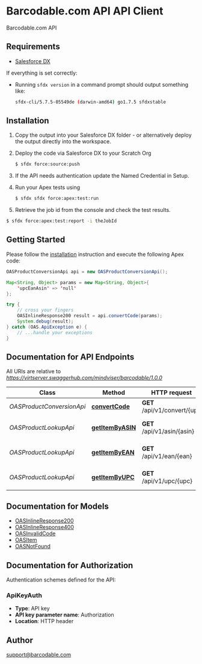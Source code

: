 # Barcodable.com API API Client

Barcodable.com API

## Requirements

- [Salesforce DX](https://www.salesforce.com/products/platform/products/salesforce-dx/)


If everything is set correctly:

- Running `sfdx version` in a command prompt should output something like:

  ```bash
  sfdx-cli/5.7.5-05549de (darwin-amd64) go1.7.5 sfdxstable
  ```


## Installation

1. Copy the output into your Salesforce DX folder - or alternatively deploy the output directly into the workspace.
2. Deploy the code via Salesforce DX to your Scratch Org

   ```bash
   $ sfdx force:source:push
   ```
3. If the API needs authentication update the Named Credential in Setup.
4. Run your Apex tests using

    ```bash
    $ sfdx sfdx force:apex:test:run
    ```
5. Retrieve the job id from the console and check the test results.

  ```bash
  $ sfdx force:apex:test:report -i theJobId
  ```


## Getting Started

Please follow the [installation](#installation) instruction and execute the following Apex code:

```java
OASProductConversionApi api = new OASProductConversionApi();

Map<String, Object> params = new Map<String, Object>{
    'upcEanAsin' => 'null'
};

try {
    // cross your fingers
    OASInlineResponse200 result = api.convertCode(params);
    System.debug(result);
} catch (OAS.ApiException e) {
    // ...handle your exceptions
}
```

## Documentation for API Endpoints

All URIs are relative to *https://virtserver.swaggerhub.com/mindviser/barcodable/1.0.0*

Class | Method | HTTP request | Description
------------ | ------------- | ------------- | -------------
*OASProductConversionApi* | [**convertCode**](OASProductConversionApi.md#convertCode) | **GET** /api/v1/convert/{upc | ean | asin} | Convert between UPC, EAN, and ASIN product codes.
*OASProductLookupApi* | [**getItemByASIN**](OASProductLookupApi.md#getItemByASIN) | **GET** /api/v1/asin/{asin} | Find item by asin code
*OASProductLookupApi* | [**getItemByEAN**](OASProductLookupApi.md#getItemByEAN) | **GET** /api/v1/ean/{ean} | Find item by UPC code
*OASProductLookupApi* | [**getItemByUPC**](OASProductLookupApi.md#getItemByUPC) | **GET** /api/v1/upc/{upc} | Find item by UPC code


## Documentation for Models

 - [OASInlineResponse200](OASInlineResponse200.md)
 - [OASInlineResponse400](OASInlineResponse400.md)
 - [OASInvalidCode](OASInvalidCode.md)
 - [OASItem](OASItem.md)
 - [OASNotFound](OASNotFound.md)


## Documentation for Authorization

Authentication schemes defined for the API:
### ApiKeyAuth

- **Type**: API key
- **API key parameter name**: Authorization
- **Location**: HTTP header


## Author

support@barcodable.com

